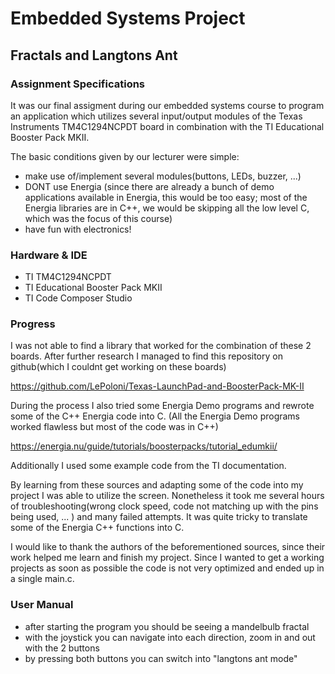 # Embedded Systems Project
## Fractals and Langtons Ant

### Assignment Specifications

It was our final assigment during our embedded systems course to program an application which utilizes several input/output modules of the Texas Instruments TM4C1294NCPDT board in combination with the TI Educational Booster Pack MKII.

The basic conditions given by our lecturer were simple:
* make use of/implement several modules(buttons, LEDs, buzzer, ...)
* DONT use Energia (since there are already a bunch of demo applications available in Energia, this would be too easy; most of the Energia libraries are in C++, we would be skipping all the low level C, which was the focus of this course)
* have fun with electronics!

### Hardware & IDE
* TI TM4C1294NCPDT 
* TI Educational Booster Pack MKII
* TI Code Composer Studio

### Progress
I was not able to find a library that worked for the combination of these 2 boards.
After further research I managed to find this repository on github(which I couldnt get working on these boards)

https://github.com/LePoloni/Texas-LaunchPad-and-BoosterPack-MK-II

During the process I also tried some Energia Demo programs and rewrote some of the C++ Energia code into C.
(All the Energia Demo programs worked flawless but most of the code was in C++)

https://energia.nu/guide/tutorials/boosterpacks/tutorial_edumkii/

Additionally I used some example code from the TI documentation.

By learning from these sources and adapting some of the code into my project I was able to utilize the screen.
Nonetheless it took me several hours of troubleshooting(wrong clock speed, code not matching up with the pins being used, ... ) and many failed attempts. It was quite tricky to translate some of the Energia C++ functions into C.

I would like to thank the authors of the beforementioned sources, since their work helped me learn and finish my project.
Since I wanted to get a working projects as soon as possible the code is not very optimized and ended up in a single main.c. 

### User Manual
* after starting the program you should be seeing a mandelbulb fractal
* with the joystick you can navigate into each direction, zoom in and out with the 2 buttons
* by pressing both buttons you can switch into "langtons ant mode"
